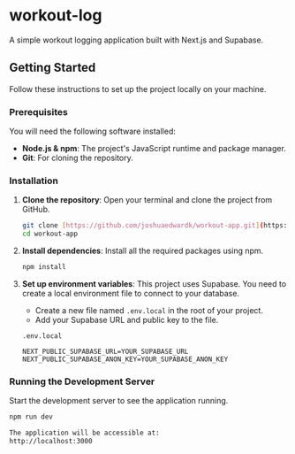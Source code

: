# workout-log

A simple workout logging application built with Next.js and Supabase.

## Getting Started

Follow these instructions to set up the project locally on your machine.

### Prerequisites

You will need the following software installed:

* **Node.js & npm**: The project's JavaScript runtime and package manager.
* **Git**: For cloning the repository.

### Installation

1.  **Clone the repository**:
    Open your terminal and clone the project from GitHub.
    ```bash
    git clone [https://github.com/joshuaedwardk/workout-app.git](https://github.com/joshuaedwardk/workout-app.git)
    cd workout-app
    ```

2.  **Install dependencies**:
    Install all the required packages using npm.
    ```bash
    npm install
    ```

3.  **Set up environment variables**:
    This project uses Supabase. You need to create a local environment file to connect to your database.
    * Create a new file named `.env.local` in the root of your project.
    * Add your Supabase URL and public key to the file.
    
    `.env.local`
    ```env
    NEXT_PUBLIC_SUPABASE_URL=YOUR_SUPABASE_URL
    NEXT_PUBLIC_SUPABASE_ANON_KEY=YOUR_SUPABASE_ANON_KEY
    ```

### Running the Development Server

Start the development server to see the application running.

```bash
npm run dev

The application will be accessible at:
http://localhost:3000